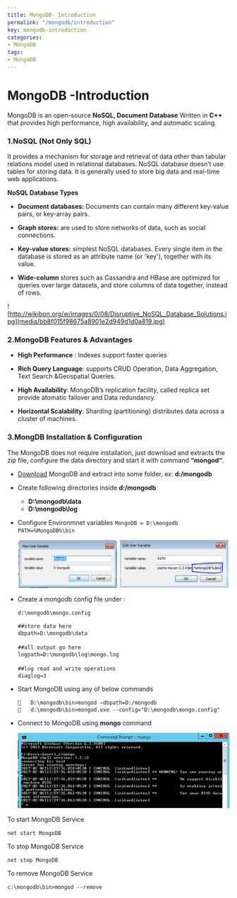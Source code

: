 ```yaml
---
title: MongoDB- Introduction
permalink: "/mongodb/introduction"
key: mongodb-introduction
categories:
- MongoDB
tags:
- MongoDB
---
```


MongoDB -Introduction
======================

MongoDB is an open-source **NoSQL, Document Database** Written in **C++** that
provides high performance, high availability, and automatic scaling.

### 1.NoSQL (Not Only SQL)

It provides a mechanism for storage and retrieval of data other than tabular
relations model used in relational databases. NoSQL database doesn’t use tables
for storing data. It is generally used to store big data and real-time web
applications.

**NoSQL Database Types**

-   **Document databases:** Documents can contain many different key-value
    pairs, or key-array pairs.

-   **Graph stores:** are used to store networks of data, such as social
    connections.

-   **Key-value stores:** simplest NoSQL databases. Every single item in the
    database is stored as an attribute name (or 'key'), together with its value.

-   **Wide-column** stores such as Cassandra and HBase are optimized for queries
    over large datasets, and store columns of data together, instead of rows.

![http://wikibon.org/w/images/0/08/Disruptive_NoSQL_Database_Solutions.jpg](media/bb8f015f98675a8901e2d949d1d0a819.jpg)

### 2.MongoDB Features & Advantages

-   **High Performance** : Indexes support faster queries

-   **Rich Query Language**: supports CRUD Operation, Data Aggregation, Text
    Search &Geospatial Queries.

-   **High Availability**: MongoDB’s replication facility, called replica set
    provide atomatic failover and Data redundancy.

-   **Horizontal Scalability**: Sharding (partitioning) distributes data across
    a cluster of machines.

### 3.MongDB Installation & Configuration

The MongoDB does not require installation, just download and extracts the zip
file, configure the data directory and start it with command **“mongod“**.

-   [Download](https://www.mongodb.org/dl/win32/x86_64-2008plus-ssl?_ga=1.58892013.1757468972.1486358241)
    MongoDB and extract into some folder, ex: **d:/mongodb**

-   Create following directories inside **d:/mongodb**

    -   **D:\\mongodb\\data**
    -   **D:\\mongodb\\log**

-   Configure Environmnet variables `MongoDB = D:\mongodb PATH=%MongoDB%\bin`

    ![C:\\Users\\kaveti_s\\Desktop\\temp.png](media/9d766e201d1ceec9f9eee5b104f96d68.png)

-   Create a mongodb config file under : 
    ```sql
    d:\mongodb\mongo.config
    ```

    ```dos
    ##store data here
    dbpath=D:\mongodb\data
    
    ##all output go here
    logpath=D:\mongodb\log\mongo.log
    
    ##log read and write operations
    diaglog=3
    ```

-   Start MongoDB using any of below commands
    ```dos
    	D:\mongodb\bin>mongod –dbpath=D:/mongodb
    	d:\mongodb\bin>mongod.exe --config="D:\mongodb\mongo.config"
    ```


-   Connect to MongoDB using **mongo** command

    ![](media/7ce8e8538d3c807fffca0bc99ca9dfe3.tmp)

To start MongoDB Service
```dos
net start MongoDB
```


To stop MongoDB Service
```dos
net stop MongoDB
```


To remove MongoDB Service
```dos
c:\mongodb\bin>mongod --remove
```

